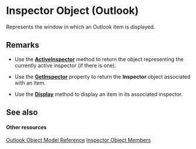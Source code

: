 
# Inspector Object (Outlook)

Represents the window in which an Outlook item is displayed.


## Remarks




- Use the  **[ActiveInspector](3f2b6491-7b4b-8165-327e-b319711d5656.md)** method to return the object representing the currently active inspector (if there is one).
    
- Use the  **[GetInspector](9ba8bdbf-1dd5-eaff-3889-33433e3cb3fa.md)** property to return the **Inspector** object associated with an item.
    
- Use the  **[Display](19ead642-b7bd-579f-e43b-ef5c5d0cfecb.md)** method to display an item in its associated inspector.
    

## See also


#### Other resources


[Outlook Object Model Reference](http://msdn.microsoft.com/library/73221b13-d8d8-99b8-3394-b95dbbfd5ddc%28Office.15%29.aspx)
[Inspector Object Members](acd3e13f-4727-7966-d2a5-a95e4528425c.md)
